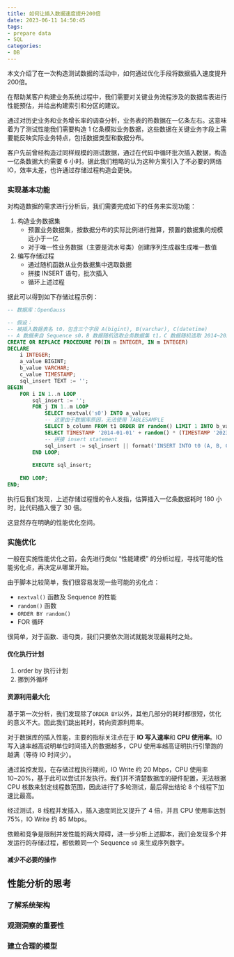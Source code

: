 ```yaml
---
title: 如何让插入数据速度提升200倍
date: 2023-06-11 14:50:45
tags:
- prepare data
- SQL
categories:
- DB
---
```


本文介绍了在一次构造测试数据的活动中，如何通过优化手段将数据插入速度提升200倍。

<!-- more -->

在帮助某客户构建业务系统过程中，我们需要对关键业务流程涉及的数据库表进行性能预估，并给出构建索引和分区的建议。

通过对历史业务和业务增长率的调查分析，业务表的热数据在一亿条左右。这意味着为了测试性能我们需要构造 1 亿条模拟业务数据，这些数据在关键业务字段上需要能反映实际业务特点，包括数据类型和数据分布。

客户先前曾经构造过同样规模的测试数据，通过在代码中循环批次插入数据，构造一亿条数据大约需要 6 小时。据此我们粗略的认为这种方案引入了不必要的网络 IO，效率太差，也许通过存储过程构造会更快。

### 实现基本功能

对构造数据的需求进行分析后，我们需要完成如下的任务来实现功能：

1. 构造业务数据集
   - 预置业务数据集，按数据分布的实际比例进行推算，预置的数据集的规模远小于一亿
   - 对于唯一性业务数据（主要是流水号类）创建序列生成器生成唯一数值
2. 编写存储过程
   - 通过随机函数从业务数据集中选取数据
   - 拼接 INSERT 语句，批次插入
   - 循环上述过程

据此可以得到如下存储过程示例：

```sql
-- 数据库：OpenGauss

-- 假设：
-- 被插入数据表名 t0，包含三个字段 A(bigint), B(varchar), C(datetime)
-- A 数据来自 Sequence s0，B 数据随机选取业务数据集 t1，C 数据随机选取 2014~2023 年中任意一天
CREATE OR REPLACE PROCEDURE P0(IN n INTEGER, IN m INTEGER)
DECLARE
    i INTEGER;
    a_value BIGINT;
    b_value VARCHAR;
    c_value TIMESTAMP;
    sql_insert TEXT := '';
BEGIN
    FOR i IN 1..n LOOP
        sql_insert := '';
        FOR j IN 1..m LOOP
            SELECT nextval('s0') INTO a_value;
            -- 这里由于数据库原因，无法使用 TABLESAMPLE
            SELECT b_column FROM t1 ORDER BY random() LIMIT 1 INTO b_value;
            SELECT TIMESTAMP '2014-01-01' + random() * (TIMESTAMP '2023-06-30' - TIMESTAMP '2014-01-01') INTO c_value;  
            -- 拼接 insert statement
            sql_insert := sql_insert || format('INSERT INTO t0 (A, B, C) VALUES (%s, %s, %s);', a_value, quote_literal(b_value), quote_literal(c_value));
        END LOOP;
        
        EXECUTE sql_insert;
        
    END LOOP;
END;
```

执行后我们发现，上述存储过程慢的令人发指，估算插入一亿条数据耗时 180 小时，比代码插入慢了 30 倍。

这显然存在明确的性能优化空间。

### 实施优化

一般在实施性能优化之前，会先进行类似 “性能建模” 的分析过程，寻找可能的性能劣化点，再决定从哪里开始。

由于脚本比较简单，我们很容易发现一些可能的劣化点：

- `nextval()` 函数及 Sequence 的性能
- `random()` 函数
- `ORDER BY random()`
- FOR 循环

很简单，对于函数、语句类，我们只要依次测试就能发现最耗时之处。

#### 优化执行计划

1. order by 执行计划
2. 挪到外循环

#### 资源利用最大化

基于第一次分析，我们发现除了`ORDER BY`以外，其他几部分的耗时都很短，优化的意义不大。因此我们跳出耗时，转向资源利用率。

对于数据库的插入性能，主要的指标关注点在于 **IO 写入速率**和 **CPU 使用率**。IO 写入速率越高说明单位时间插入的数据越多，CPU 使用率越高证明执行引擎跑的越满（等待 IO 时间少）。

通过监控发现，在存储过程执行期间，IO Write 约 20 Mbps，CPU 使用率 10~20%，基于此可以尝试并发执行。我们并不清楚数据库的硬件配置，无法根据 CPU 核数来划定线程数范围，因此进行了多轮测试，最后得出结论 8 个线程下加速比最高。

经过测试，8 线程并发插入，插入速度同比又提升了 4 倍，并且 CPU 使用率达到 75%，IO Write 约 85 Mbps。

依赖和竞争是限制并发性能的两大障碍，进一步分析上述脚本，我们会发现多个并发运行的存储过程，都依赖同一个 Sequence `s0` 来生成序列数字。



#### 减少不必要的操作



## 性能分析的思考

### 了解系统架构

### 观测洞察的重要性

### 建立合理的模型
